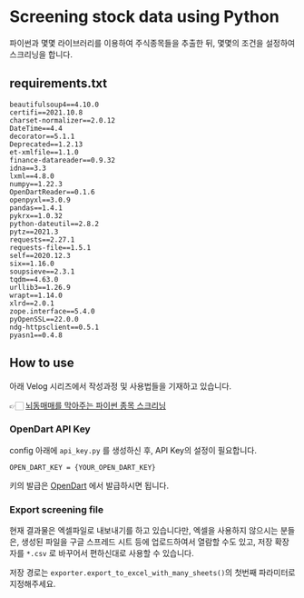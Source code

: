 # Screening stock data using Python

파이썬과 몇몇 라이브러리를 이용하여 주식종목들을 추출한 뒤, 몇몇의 조건을 설정하여 스크리닝을 합니다.

## requirements.txt
```
beautifulsoup4==4.10.0
certifi==2021.10.8
charset-normalizer==2.0.12
DateTime==4.4
decorator==5.1.1
Deprecated==1.2.13
et-xmlfile==1.1.0
finance-datareader==0.9.32
idna==3.3
lxml==4.8.0
numpy==1.22.3
OpenDartReader==0.1.6
openpyxl==3.0.9
pandas==1.4.1
pykrx==1.0.32
python-dateutil==2.8.2
pytz==2021.3
requests==2.27.1
requests-file==1.5.1
self==2020.12.3
six==1.16.0
soupsieve==2.3.1
tqdm==4.63.0
urllib3==1.26.9
wrapt==1.14.0
xlrd==2.0.1
zope.interface==5.4.0
pyOpenSSL==22.0.0
ndg-httpsclient==0.5.1
pyasn1==0.4.8
```

## How to use

아래 Velog 시리즈에서 작성과정 및 사용법들을 기재하고 있습니다.

👉🏻 [뇌동매매를 막아주는 파이썬 종목 스크리닝](https://velog.io/@dahunyoo/series/%EB%87%8C%EB%8F%99%EB%A7%A4%EB%A7%A4%EB%A5%BC-%EB%A7%89%EC%95%84%EC%A3%BC%EB%8A%94-%ED%8C%8C%EC%9D%B4%EC%8D%AC-%EC%A2%85%EB%AA%A9-%EC%8A%A4%ED%81%AC%EB%A6%AC%EB%8B%9D)

### OpenDart API Key
config 아래에 `api_key.py` 를 생성하신 후, API Key의 설정이 필요합니다.
```
OPEN_DART_KEY = {YOUR_OPEN_DART_KEY}
```
키의 발급은 [OpenDart](https://opendart.fss.or.kr) 에서 발급하시면 됩니다.


### Export screening file
현재 결과물은 엑셀파일로 내보내기를 하고 있습니다만, 엑셀을 사용하지 않으시는 분들은, 생성된 파일을
구글 스프레드 시트 등에 업로드하여서 열람할 수도 있고, 저장 확장자를 `*.csv` 로 바꾸어서 편하신대로 사용할 수 있습니다.

저장 경로는 `exporter.export_to_excel_with_many_sheets()`의 첫번째 파라미터로 지정해주세요.


